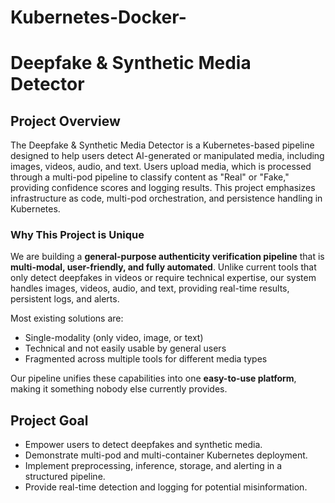 # Kubernetes-Docker-

# Deepfake & Synthetic Media Detector

## Project Overview
The Deepfake & Synthetic Media Detector is a Kubernetes-based pipeline designed to help users detect AI-generated or manipulated media, including images, videos, audio, and text. Users upload media, which is processed through a multi-pod pipeline to classify content as "Real" or "Fake," providing confidence scores and logging results. This project emphasizes infrastructure as code, multi-pod orchestration, and persistence handling in Kubernetes.

### Why This Project is Unique
We are building a **general-purpose authenticity verification pipeline** that is **multi-modal, user-friendly, and fully automated**. Unlike current tools that only detect deepfakes in videos or require technical expertise, our system handles images, videos, audio, and text, providing real-time results, persistent logs, and alerts.

Most existing solutions are:
- Single-modality (only video, image, or text)
- Technical and not easily usable by general users
- Fragmented across multiple tools for different media types

Our pipeline unifies these capabilities into one **easy-to-use platform**, making it something nobody else currently provides.

## Project Goal
- Empower users to detect deepfakes and synthetic media.
- Demonstrate multi-pod and multi-container Kubernetes deployment.
- Implement preprocessing, inference, storage, and alerting in a structured pipeline.
- Provide real-time detection and logging for potential misinformation.
